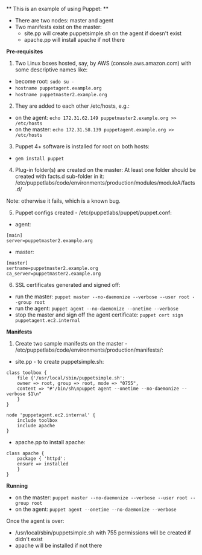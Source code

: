 ** This is an example of using Puppet: **
* There are two nodes: master and agent
* Two manifests exist on the master:
  - site.pp will create puppetsimple.sh on the agent if doesn't exist
  - apache.pp will install apache if not there

**Pre-requisites**

1. Two Linux boxes hosted, say, by AWS (console.aws.amazon.com) with some descriptive names like: 
* become root: ```sudo su -```
* ```hostname puppetagent.example.org```
* ```hostname puppetmaster2.example.org```

2. They are added to each other /etc/hosts, e.g.:
* on the agent: ```echo 172.31.62.149 puppetmaster2.example.org >> /etc/hosts```
* on the master: ```echo 172.31.58.139 puppetagent.example.org >> /etc/hosts```

3. Puppet 4+ software is installed for root on both hosts:
* ```gem install puppet```

4. Plug-in folder(s) are created on the master: 
At least one folder should be created with facts.d sub-folder in it:
/etc/puppetlabs/code/environments/production/modules/moduleA/facts.d/

Note: otherwise it fails, which is a known bug.

5. Puppet configs created - /etc/puppetlabs/puppet/puppet.conf:
* agent: 
```
[main]
server=puppetmaster2.example.org
```
* master: 
```
[master]
sertname=puppetmaster2.example.org
ca_server=puppetmaster2.example.org
```
6. SSL certificates generated and signed off: 
* run the master: ```puppet master --no-daemonize --verbose --user root --group root```
* run the agent: ```puppet agent --no-daemonize --onetime --verbose```
* stop the master and sign off the agent certificate: ```puppet cert sign puppetagent.ec2.internal```

**Manifests**

1. Create two sample manifests on the master - /etc/puppetlabs/code/environments/production/manifests/:
* site.pp - to create puppetsimple.sh:
```
class toolbox {
    file {'/usr/local/sbin/puppetsimple.sh':
	owner => root, group => root, mode => "0755",
	content => "#'/bin/sh\npuppet agent --onetime --no-daemonize --verbose $1\n"
    }
}

node 'puppetagent.ec2.internal' {
    include toolbox
    include apache
}
```
* apache.pp to install apache: 
```
class apache {
    package { 'httpd':
	ensure => installed
    }
}
```
**Running**
* on the master: ```puppet master --no-daemonize --verbose --user root --group root```
* on the agent: ```puppet agent --onetime --no-daemonize --verbose```

Once the agent is over:
* /usr/local/sbin/puppetsimple.sh with 755 permissions will be created if didn't exist
* apache will be installed if not there
